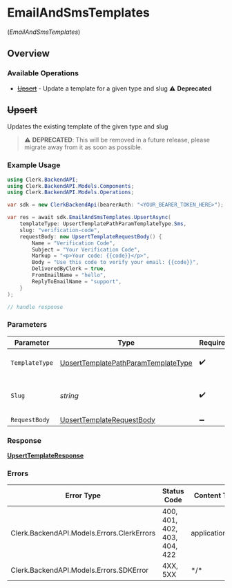 # EmailAndSmsTemplates
(*EmailAndSmsTemplates*)

## Overview

### Available Operations

* [~~Upsert~~](#upsert) - Update a template for a given type and slug :warning: **Deprecated**

## ~~Upsert~~

Updates the existing template of the given type and slug

> :warning: **DEPRECATED**: This will be removed in a future release, please migrate away from it as soon as possible.

### Example Usage

```csharp
using Clerk.BackendAPI;
using Clerk.BackendAPI.Models.Components;
using Clerk.BackendAPI.Models.Operations;

var sdk = new ClerkBackendApi(bearerAuth: "<YOUR_BEARER_TOKEN_HERE>");

var res = await sdk.EmailAndSmsTemplates.UpsertAsync(
    templateType: UpsertTemplatePathParamTemplateType.Sms,
    slug: "verification-code",
    requestBody: new UpsertTemplateRequestBody() {
        Name = "Verification Code",
        Subject = "Your Verification Code",
        Markup = "<p>Your code: {{code}}</p>",
        Body = "Use this code to verify your email: {{code}}",
        DeliveredByClerk = true,
        FromEmailName = "hello",
        ReplyToEmailName = "support",
    }
);

// handle response
```

### Parameters

| Parameter                                                                                             | Type                                                                                                  | Required                                                                                              | Description                                                                                           | Example                                                                                               |
| ----------------------------------------------------------------------------------------------------- | ----------------------------------------------------------------------------------------------------- | ----------------------------------------------------------------------------------------------------- | ----------------------------------------------------------------------------------------------------- | ----------------------------------------------------------------------------------------------------- |
| `TemplateType`                                                                                        | [UpsertTemplatePathParamTemplateType](../../Models/Operations/UpsertTemplatePathParamTemplateType.md) | :heavy_check_mark:                                                                                    | The type of template to update                                                                        | sms                                                                                                   |
| `Slug`                                                                                                | *string*                                                                                              | :heavy_check_mark:                                                                                    | The slug of the template to update                                                                    | verification-code                                                                                     |
| `RequestBody`                                                                                         | [UpsertTemplateRequestBody](../../Models/Operations/UpsertTemplateRequestBody.md)                     | :heavy_minus_sign:                                                                                    | N/A                                                                                                   |                                                                                                       |

### Response

**[UpsertTemplateResponse](../../Models/Operations/UpsertTemplateResponse.md)**

### Errors

| Error Type                                 | Status Code                                | Content Type                               |
| ------------------------------------------ | ------------------------------------------ | ------------------------------------------ |
| Clerk.BackendAPI.Models.Errors.ClerkErrors | 400, 401, 402, 403, 404, 422               | application/json                           |
| Clerk.BackendAPI.Models.Errors.SDKError    | 4XX, 5XX                                   | \*/\*                                      |
